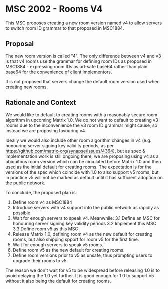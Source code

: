 # MSC 2002 - Rooms V4

This MSC proposes creating a new room version named v4 to allow servers to switch
room ID grammar to that proposed in MSC1884.

## Proposal

The new room version is called "4". The only difference between v4 and v3 is
that v4 rooms use the grammar for defining room IDs as proposed in MSC1884 -
expressing room IDs as url-safe base64 rather than plain base64 for the
convenience of client implementors.

It is not proposed that servers change the default room version used when
creating new rooms.

## Rationale and Context

We would like to default to creating rooms with a reasonably secure room
algorithm in upcoming Matrix 1.0.  We do not want to default to creating v3
rooms due to the inconvenience the v3 room ID grammar might cause, so instead
we are proposing favouring v4.

Ideally we would also include other room algorithm changes in v4 (e.g. honouring
server signing key validity periods, as per
https://github.com/matrix-org/synapse/issues/4364), but as spec & implementation
work is still ongoing there, we are proposing using v4 as a ubiquitous room
version which can be circulated before Matrix 1.0 and then used as the initial default
for creating rooms.  The expectation is for the versions of the spec which coincide
with 1.0 to also support v5 rooms, but in practice v5 will not be marked as default
until it has sufficient adoption on the public network.

To conclude, the proposed plan is:
 1. Define room v4 as MSC1884
 2. Introduce servers with v4 support into the public network as rapidly as possible
 3. Wait for enough servers to speak v4.  Meanwhile:
 3.1 Define an MSC for honouring server signing key validity periods
 3.2 Implement this MSC
 3.3 Define room v5 as this MSC
 4. Release Matrix 1.0, defining room v4 as the new default for creating rooms,
    but also shipping spport for room v5 for the first time.
 5. Wait for enough servers to speak v5 rooms.
 6. Define room v5 as the new default for creating rooms.
 7. Define room versions prior to v5 as unsafe, thus prompting users to upgrade their
    rooms to v5.

The reason we don't wait for v5 to be widespread before releasing 1.0 is to avoid
delaying the 1.0 yet further.  It is good enough for 1.0 to support v5 without it
also being the default for creating rooms.
